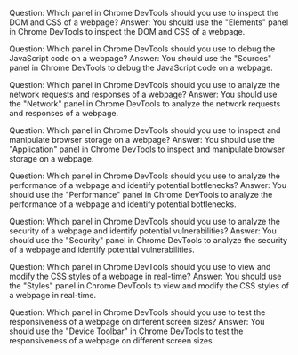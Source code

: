 Question: Which panel in Chrome DevTools should you use to inspect the DOM and CSS of a webpage?
Answer: You should use the "Elements" panel in Chrome DevTools to inspect the DOM and CSS of a webpage.

Question: Which panel in Chrome DevTools should you use to debug the JavaScript code on a webpage?
Answer: You should use the "Sources" panel in Chrome DevTools to debug the JavaScript code on a webpage.

Question: Which panel in Chrome DevTools should you use to analyze the network requests and responses of a webpage?
Answer: You should use the "Network" panel in Chrome DevTools to analyze the network requests and responses of a webpage.

Question: Which panel in Chrome DevTools should you use to inspect and manipulate browser storage on a webpage?
Answer: You should use the "Application" panel in Chrome DevTools to inspect and manipulate browser storage on a webpage.

Question: Which panel in Chrome DevTools should you use to analyze the performance of a webpage and identify potential bottlenecks?
Answer: You should use the "Performance" panel in Chrome DevTools to analyze the performance of a webpage and identify potential bottlenecks.

Question: Which panel in Chrome DevTools should you use to analyze the security of a webpage and identify potential vulnerabilities?
Answer: You should use the "Security" panel in Chrome DevTools to analyze the security of a webpage and identify potential vulnerabilities.

Question: Which panel in Chrome DevTools should you use to view and modify the CSS styles of a webpage in real-time?
Answer: You should use the "Styles" panel in Chrome DevTools to view and modify the CSS styles of a webpage in real-time.

Question: Which panel in Chrome DevTools should you use to test the responsiveness of a webpage on different screen sizes?
Answer: You should use the "Device Toolbar" in Chrome DevTools to test the responsiveness of a webpage on different screen sizes.
